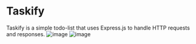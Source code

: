 # Taskify
Taskify is a simple todo-list that uses Express.js to handle HTTP requests and responses.
![image](https://github.com/user-attachments/assets/33bdaa16-89d4-41b7-b012-65fe2a11683a)
![image](https://github.com/user-attachments/assets/c718a903-6409-42a5-baf0-46998a8b529c)

